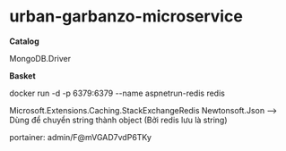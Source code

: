 # urban-garbanzo-microservice

**Catalog**

MongoDB.Driver

**Basket**

docker run -d -p 6379:6379 --name aspnetrun-redis redis

Microsoft.Extensions.Caching.StackExchangeRedis
Newtonsoft.Json --> Dùng để chuyển string thành object (Bởi redis lưu là string)

portainer: admin/F@mVGAD7vdP6TKy
